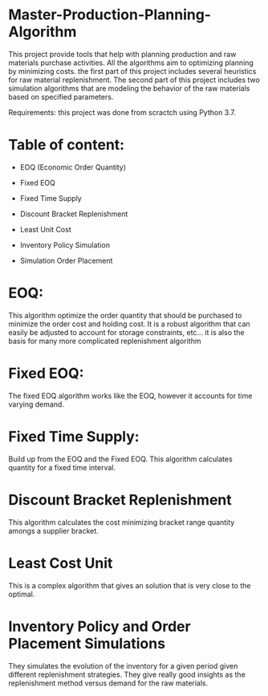 # Master-Production-Planning-Algorithm

This project provide tools that help with planning production and raw materials purchase activities. All the algorithms aim to optimizing planning by minimizing costs.
the first part of this project includes several heuristics for raw material replenishment. The second part of this project includes two simulation algorithms that are modeling the behavior of the raw materials based on specified parameters.

Requirements:
this project was done from scractch using Python 3.7. 

# Table of content:
- EOQ (Economic Order Quantity)
- Fixed EOQ
- Fixed Time Supply
- Discount Bracket Replenishment 
- Least Unit Cost

- Inventory Policy Simulation 
- Simulation Order Placement

# EOQ:
This algorithm optimize the order quantity that should be purchased to minimize the order cost and holding cost. It is a robust algorithm that can easily be adjusted to account for storage constraints, etc... it is also the basis for many more complicated replenishment algorithm

# Fixed EOQ:
The fixed EOQ algorithm works like the EOQ, however it accounts for time varying demand. 

# Fixed Time Supply:
Build up from the EOQ and the Fixed EOQ. This algorithm calculates quantity for a fixed time interval.

# Discount Bracket Replenishment
This algorithm calculates the cost minimizing bracket range quantity amongs a supplier bracket. 

# Least Cost Unit
This is a complex algorithm that gives an solution that is very close to the optimal. 


# Inventory Policy and Order Placement Simulations

They simulates the evolution of the inventory for a given period given different replenishment strategies. They give really good insights as the replenishment method versus demand for the raw materials. 









